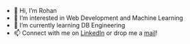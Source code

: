 - 👋 Hi, I’m Rohan
- 👀 I’m interested in Web Development and Machine Learning
- 🌱 I’m currently learning DB Engineering
- 📫 Connect with me on <a href="https://www.linkedin.com/in/rohan-sharma-323593202/" target="_blank">LinkedIn</a> or drop me a <a href="mailto:rohan843.dev@gmail.com?subject=Hey there, Rohan! 👋">mail</a>!
<!---
- 💞️ I’m looking to collaborate on ...
--->
<!---

rohan843/rohan843 is a ✨ special ✨ repository because its `README.md` (this file) appears on your GitHub profile.
You can click the Preview link to take a look at your changes.
--->

